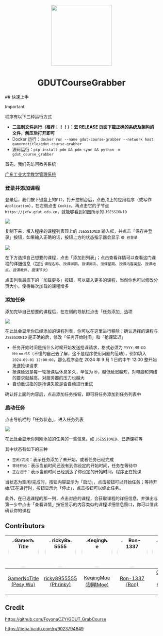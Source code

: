 
<div align="center">
<img src="https://cdn.jsdelivr.net/gh/GDUTMeow/GDUTCourseGrabber@vv3/static/img/mascot/favicon.png" height="200px">
<br>
    <h1>GDUTCourseGrabber</h1>
</div>
## 快速上手

> [!important]
>
> 程序有以下三种运行方式
>
> - **二进制文件运行（推荐！！！）：去 RELEASE 页面下载正确的系统及架构的文件，解压后打开即可**
> - Docker 运行：`docker run --name gdut-course-grabber --network host gamernotitle/gdut-course-grabber`
> - 源码运行：`pip install pdm && pdm sync && python -m gdut_course_grabber`

首先，我们先访问教务系统

[广东工业大学教学管理系统](https://jxfw.gdut.edu.cn/)

### 登录并添加课程

登录后，我们按下键盘上的`F12`，打开控制台后，点击顶上的应用程序（或写作 `Application`），在左侧点击 `Cookie`，再点击它的子节点 `https://jxfw.gdut.edu.cn`，就能够看到如图所示的 `JSESSIONID`

![](https://cdn.jsdelivr.net/gh/GDUTMeow/GDUTCourseGrabber@vv3/img/msedge_aOT0WhtEZZ.png)

复制下来，填入程序的课程列表顶上的 `JSESSIONID` 输入框，并点击「保存并登录」按钮，如果输入正确的话，按钮上方的状态指示器会显示 `🟢 已登录`

![](https://cdn.jsdelivr.net/gh/GDUTMeow/GDUTCourseGrabber@vv3/img/msedge_uHQEQK2xn3.png)

在下方选择自己想要的课程，点击「添加到列表」；点击查看详情可以查看这门课程的详细信息（包括 `课程名称`、`授课学期`、`授课周次`、`授课星期`、`授课内容类型`、`授课地点`、`授课教师`、`授课节次`）

点击列表最底下的「加载更多」按钮，可以载入更多的课程，当然你也可以修改分页大小，使得每次加载的课程增多

### 添加任务

添加完毕自己想要的课程后，在左侧的导航栏点击「任务添加」选项

![](https://cdn.jsdelivr.net/gh/GDUTMeow/GDUTCourseGrabber@vv3/img/msedge_QpvLSDw6OI.png)

在此处会显示你已经添加的课程列表，你可以在这里进行移除；确认选择的课程与 `JSESSIONID` 是正确的后，修改「任务开始时间」和「抢课延迟」

- 任务开始时间是指什么时候开始发送抢课请求，格式必须为 `YYYY-MM-DD HH:mm:SS`（不懂的自己去了解，这不是程序使用问题的范畴），例如填入 `2024-09-01 12:00:00`，那么程序会在 2024 年 9 月 1 日的中午 12:00 整开始发送抢课请求
- 抢课延迟是每一轮抢课后休息多久，单位为 `秒`，越低延迟越短，对电脑和网络的要求就越高，对服务器的压力也越大
- 自动重试指的是抢课失败是否自动进行重试

确认好上面的内容后，点击添加任务按钮，即可将任务添加到任务列表中

### 启动任务

点击导航栏的「任务状态」，进入任务列表

![](https://cdn.jsdelivr.net/gh/GDUTMeow/GDUTCourseGrabber@vv3/img/msedge_hWXdzYrZrk.png)

在此处会显示你刚刚添加的任务的一些信息，如 `JSESSIONID`、已选课程等

其中状态有如下的三种

- `空闲/完成`：表示任务添加了未开始，或者任务已经完成
- `等待开始`：表示当前时间还没有到你设定的开始时间，任务在等待中
- `正在进行`：表示当前时间已经到达了你设定的开始时间，程序正在抢课

当状态为空闲/完成时，按钮内容显示为「启动」，点击按钮可以开始任务；等待开始/正在进行时，按钮显示为「停止」，点击按钮可以终止任务。

此外，在已选课程的那一列，点击对应的课程，会获取课程的详细信息，并弹出与第一步中点击「查看详情」按钮显示的内容类似的课程详细信息窗口，你可以借此确认你的课程

## Contributors

<div align="center">

| <a href="https://github.com/GamerNoTitle" title="GamerNoTitle"><img src="https://avatars.githubusercontent.com/u/28426291?v=4" width="100px;" alt="GamerNoTitle" style="border-radius: 9999px;" /></a> | <a href="https://github.com/ricky8955555" title="ricky8955555"><img src="https://avatars.githubusercontent.com/u/24487646?v=4" width="100px;" alt="ricky8955555" style="border-radius: 9999px;" /></a> | <a href="https://github.com/KeqingMoe" title="KeqingMoe"><img src="https://avatars.githubusercontent.com/u/59642397?v=4" width="100px;" alt="KeqingMoe" style="border-radius: 9999px;" /></a> | <a href="https://github.com/Ron-1337" title="Ron-1337"><img src="https://avatars.githubusercontent.com/u/53028934?v=4" width="100px;" alt="Ron-1337" style="border-radius: 9999px;" /></a> | <a href="https://github.com/Caramel-Tea" title="Caramel-Tea"><img src="https://avatars.githubusercontent.com/u/194370561?v=4" width="100px;" alt="Caramel-Tea" style="border-radius: 9999px;" /></a> |
| :----------------------------------------------------------: | :----------------------------------------------------------: | :----------------------------------------------------------: | :----------------------------------------------------------: | :----------------------------------------------------------: |
|  [GamerNoTitle (Pesy Wu)](https://github.com/GamerNoTitle)   |  [ricky8955555 (Phrinky)](https://github.com/ricky8955555)   |     [KeqingMoe (刻晴Moe)](https://github.com/KeqingMoe)      |        [Ron-1337 (Ron)](https://github.com/Ron-1337)         | [Caramel-Tea (Caramel Tea)](https://github.com/Caramel-Tea)  |

</div>

## Credit

<https://github.com/FoyonaCZY/GDUT_GrabCourse>

<https://tieba.baidu.com/p/9023794849>
